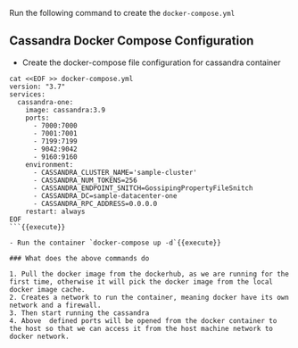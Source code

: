 Run the following command to create the `docker-compose.yml`

## Cassandra Docker Compose Configuration

- Create the docker-compose file configuration for cassandra container

```
cat <<EOF >> docker-compose.yml
version: "3.7"
services:
  cassandra-one: 
    image: cassandra:3.9
    ports:
      - 7000:7000
      - 7001:7001
      - 7199:7199
      - 9042:9042
      - 9160:9160
    environment:
      - CASSANDRA_CLUSTER_NAME='sample-cluster'
      - CASSANDRA_NUM_TOKENS=256
      - CASSANDRA_ENDPOINT_SNITCH=GossipingPropertyFileSnitch
      - CASSANDRA_DC=sample-datacenter-one
      - CASSANDRA_RPC_ADDRESS=0.0.0.0
    restart: always
EOF
```{{execute}}

- Run the container `docker-compose up -d`{{execute}}

### What does the above commands do

1. Pull the docker image from the dockerhub, as we are running for the first time, otherwise it will pick the docker image from the local docker image cache.
2. Creates a network to run the container, meaning docker have its own network and a firewall.
3. Then start running the cassandra
4. Above  defined ports will be opened from the docker container to the host so that we can access it from the host machine network to docker network.

